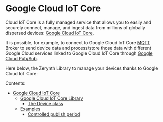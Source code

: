 # Google Cloud IoT Core

Cloud IoT Core is a fully managed service that allows you to easily and securely connect, manage, and ingest data from millions of globally dispersed devices: [Google Cloud IoT Core](https://cloud.google.com/iot-core/).

It is possible, for example, to connect to Google Cloud IoT Core [MQTT](http://mqtt.org/) Broker to send device data and process/store those data with different Google Cloud services linked to Google Cloud IoT Core through [Google Cloud Pub/Sub](https://cloud.google.com/pubsub/docs/overview).

Here below, the Zerynth Library to manage your devices thanks to Google Cloud IoT Core:


Contents:
 
 -   [Google Cloud IoT Core](/latest/reference/libs/googlecloud/iot/docs/)
     -   [Google Cloud IoT Core Library](/latest/reference/libs/googlecloud/iot/docs/iot/)
         -   [The Device class](/latest/reference/libs/googlecloud/iot/docs/iot/#the-device-class)
     -   [Examples](/latest/reference/libs/googlecloud/iot/docs/examples/)
         -   [Controlled publish period](/latest/reference/libs/googlecloud/iot/docs/examples/#controlled-publish-period)


<!--stackedit_data:
eyJoaXN0b3J5IjpbLTE0ODgzNDczNjldfQ==
-->
